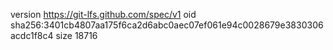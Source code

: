 version https://git-lfs.github.com/spec/v1
oid sha256:3401cb4807aa175f6ca2d6abc0aec07ef061e94c0028679e3830306acdc1f8c4
size 18716
